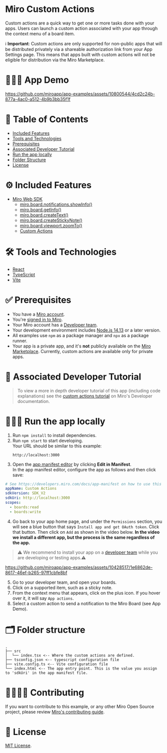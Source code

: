 # Miro Custom Actions

Custom actions are a quick way to get one or more tasks done with your apps. Users can launch a custom action associated with your app through the context menu of a board item.

ℹ️ **Important**: Custom actions are only supported for non-public apps that will be distributed privately via a shareable authorization link from your App Settings page. This means that apps built with custom actions will not be eligible for distribution via the Miro Marketplace.

# 👨🏻‍💻 App Demo

https://github.com/miroapp/app-examples/assets/10800544/4cd2c24b-877a-4ac0-a512-4b9b3bb35f1f

# 📒 Table of Contents

- [Included Features](#features)
- [Tools and Technologies](#tools)
- [Prerequisites](#prerequisites)
- [Associated Developer Tutorial](#tutorial)
- [Run the app locally](#run)
- [Folder Structure](#folder)
- [License](#license)

# ⚙️ Included Features <a name="features"></a>

- [Miro Web SDK](https://developers.miro.com/docs/web-sdk-reference)
  - [miro.board.notifications.showInfo()](https://developers.miro.com/docs/websdk-reference-notifications#showinfo)
  - [miro.board.getInfo()](https://developers.miro.com/docs/websdk-reference-board#getinfo)
  - [miro.board.createText()](https://developers.miro.com/docs/board_board#createtext)
  - [miro.board.createStickyNote()](https://developers.miro.com/docs/websdk-reference-board#createstickynote)
  - [miro.board.viewport.zoomTo()](https://developers.miro.com/docs/websdk-reference-viewport#zoomto)
  - [Custom Actions](https://developers.miro.com/docs/action_customactionmanagement)

# 🛠️ Tools and Technologies <a name="tools"></a>

- [React](https://react.dev/)
- [TypeScript](https://www.typescriptlang.org/)
- [Vite](https://vitejs.dev/)

# ✅ Prerequisites <a name="prerequisites"></a>

- You have a [Miro account](https://miro.com/signup/).
- You're [signed in to Miro](https://miro.com/login/).
- Your Miro account has a [Developer team](https://developers.miro.com/docs/create-a-developer-team).
- Your development environment includes [Node.js 14.13](https://nodejs.org/en/download) or a later version.
- All examples use `npm` as a package manager and `npx` as a package runner.
- Your app is a private app, and it's **not** publicly available on the [Miro Marketplace](https://miro.com/marketplace).
  Currently, custom actions are available only for private apps.

# 📖 Associated Developer Tutorial <a name="tutorial"></a>

> To view a more in depth developer tutorial
> of this app (including code explanations) see the [custom actions tutorial](https://developers.miro.com/docs/add-custom-actions-to-your-app) on Miro's Developer documentation.

# 🏃🏽‍♂️ Run the app locally <a name="run"></a>

1. Run `npm install` to install dependencies.
2. Run `npm start` to start developing. \
   Your URL should be similar to this example:
   ```
   http://localhost:3000
   ```
3. Open the [app manifest editor](https://developers.miro.com/docs/manually-create-an-app#step-2-configure-your-app-in-miro) by clicking **Edit in Manifest**. \
   In the app manifest editor, configure the app as follows and then click save:

```yaml
# See https://developers.miro.com/docs/app-manifest on how to use this
appName: Custom Actions
sdkVersion: SDK_V2
sdkUri: http://localhost:3000
scopes:
  - boards:read
  - boards:write
```

4. Go back to your app home page, and under the `Permissions` section, you will see a blue button that says `Install app and get OAuth token`. Click that button. Then click on `Add` as shown in the video below. <b>In the video we install a different app, but the process is the same regardless of the app.</b>

> ⚠️ We recommend to install your app on a [developer team](https://developers.miro.com/docs/create-a-developer-team) while you are developing or testing apps.⚠️

https://github.com/miroapp/app-examples/assets/10428517/1e6862de-8617-46ef-b265-97ff1cbfe8bf

5. Go to your developer team, and open your boards.
6. Click on a supported item, such as a sticky note.
7. From the context menu that appears, click on the plus icon. If you hover over it, it will say `App actions`.
8. Select a custom action to send a notification to the Miro Board (see App Demo).

# 🗂️ Folder structure <a name="folder"></a>

```
.
├── src
│  └── index.tsx <-- Where the custom actions are defined.
├── tsconfig.json <-- typescript configuration file
├── vite.config.ts <-- Vite configuration file
└── index.html <-- The app entry point. This is the value you assign to 'sdkUri' in the app manifest file.
```

# 🫱🏻‍🫲🏽 Contributing <a name="contributing"></a>

If you want to contribute to this example, or any other Miro Open Source project, please review [Miro's contributing guide](https://github.com/miroapp/app-examples/blob/main/CONTRIBUTING.md).

# 🪪 License <a name="license"></a>

[MIT License](https://github.com/miroapp/app-examples/blob/main/LICENSE).
